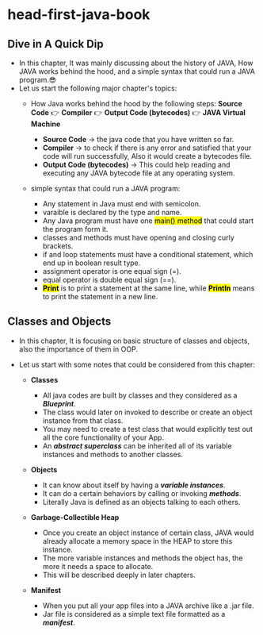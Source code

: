 # head-first-java-book

## Dive in A Quick Dip
- In this chapter, It was mainly discussing about the history of JAVA, How JAVA works behind the hood, and a simple syntax that could run a JAVA program.😎
- Let us start the following major chapter's topics:
    * How Java works behind the hood by the following steps:
        **Source Code** 👉 **Compiler** 👉 **Output Code (bytecodes)** 👉 **JAVA Virtual Machine**
        * **Source Code** -> the java code that you have written so far.
        * **Compiler** -> to check if there is any error and satisfied that your code will run successfully, Also it would create a bytecodes file.
        * **Output Code (bytecodes)** -> This could help reading and executing any JAVA bytecode file at any operating system.
    
    * simple syntax that could run a JAVA program:
        - Any statement in Java must end with semicolon.
        - varaible is declared by the type and name.
        - Any Java program must have one <mark>main() method</mark> that could start the program form it.
        - classes and methods must have opening and closing curly brackets.
        - if and loop statements must have a conditional statement, which end up in boolean result type.
        - assignment operator is one equal sign (=).
        - equal operator is double equal sign (==).
        - <mark>**Print**</mark> is to print a statement at the same line, while <mark>**Println**</mark> means to print the statement in a new line.

## Classes and Objects
- In this chapter, It is focusing on basic structure of classes and objects, also the importance of them in OOP.

- Let us start with some notes that could be considered from this chapter:
    * **Classes**
        - All java codes are built by classes and they considered as a ***Blueprint***.
        - The class would later on invoked to describe or create an object instance from that class.
        - You may need to create a test class that would explicitly test out all the core functionality of your App.
        - An ***abstract superclass*** can be inherited all of its variable instances and methods to another classes.

    * **Objects**
        - It can know about itself by having a ***variable instances***.
        - It can do a certain behaviors by calling or invoking ***methods***.
        - Literally Java is defined as an objects talking to each others.
    
    * **Garbage-Collectible Heap** 
        - Once you create an object instance of certain class, JAVA would already allocate a memory space in the HEAP to store this instance.
        - The more variable instances and methods the object has, the more it needs a space to allocate.
        - This will be described deeply in later chapters.

    * **Manifest**
        - When you put all your app files into a JAVA archive like a .jar file.
        - Jar file is considered as a simple text file formatted as a ***manifest***.